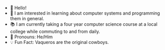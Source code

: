 - 👋 Hello!
- 🧠 I am interested in learning about computer systems and programming them in general.
- 📚 I am currently taking a four year computer science course at a local college while commuting to and from daily.
- 🤠 Pronouns: He/Him
- 💡 Fun Fact: Vaqueros are the original cowboys.

<!---
10PAM/10PAM is a ✨ special ✨ repository because its `README.md` (this file) appears on your GitHub profile.
You can click the Preview link to take a look at your changes.
--->

